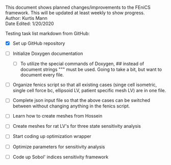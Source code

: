 This document shows planned changes/improvements to the FEniCS framework. This will be updated at least weekly to show progress.  
Author: Kurtis Mann  
Date Edited:  1/20/2020  

Testing task list markdown from GitHub:  
- [x] Set up GitHub repository
- [ ] Initialize Doxygen documentation  
    - [ ] To utilize the special commands of Doxygen, ## instead of document strings """ must be used. Going to take a bit, but want to document every file.
- [ ] Organize fenics script so that all existing cases (singe cell isometric, single cell force bc, ellipsoid LV, patient specific mesh LV)  are in one file.
- [ ] Complete json input file so that the above cases can be switched between without changing anything in the fenics script.
- [ ] Learn how to create meshes from Hossein
- [ ] Create meshes for rat LV's for three state sensitivity analysis
- [ ] Start coding up optimization wrapper
- [ ] Optimize parameters for sensitivity analysis
- [ ] Code up Sobol' indices sensitivity framework

